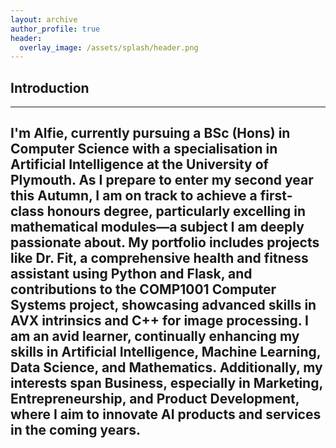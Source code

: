 ```yaml
---
layout: archive
author_profile: true
header:
  overlay_image: /assets/splash/header.png
---
```

<!--
[ ] IMPLEMENT DARK MODE TOGGLE
-->

## Introduction

---
I'm Alfie, currently pursuing a BSc (Hons) in Computer Science with a specialisation in Artificial Intelligence at the University of Plymouth. As I prepare to enter my second year this Autumn, I am on track to achieve a first-class honours degree, particularly excelling in mathematical modules—a subject I am deeply passionate about. My portfolio includes projects like **Dr. Fit**, a comprehensive health and fitness assistant using Python and Flask, and contributions to the **COMP1001 Computer Systems** project, showcasing advanced skills in AVX intrinsics and C++ for image processing. I am an avid learner, continually enhancing my skills in Artificial Intelligence, Machine Learning, Data Science, and Mathematics. Additionally, my interests span Business, especially in Marketing, Entrepreneurship, and Product Development, where I aim to innovate AI products and services in the coming years.
---
<!--
<!-- | `<img src="{{ site.url }}{{ site.baseurl }}/assets/images/test-image.png" alt="">` | An image in a table | -->

<!-- `<img src="{{ site.url }}{{ site.baseurl }}/assets/images/test-image.png" alt="">` -->

<!--An image above that isn't in a table. -->

<!--## Heading Level 2

### Heading Level 3

Lorem ipsum dolor sit amet, consectetur adipiscing elit, sed do eiusmod tempor incididunt ut labore et dolore magna aliqua. Ut enim ad minim veniam, quis nostrud exercitation ullamco laboris nisi ut aliquip ex ea commodo consequat. Duis aute irure dolor in reprehenderit in voluptate velit esse cillum dolore eu fugiat nulla pariatur. Excepteur sint occaecat cupidatat non proident, sunt in culpa qui officia deserunt mollit anim id est laborum.

Lorem ipsum dolor sit amet, consectetur adipiscing elit, sed do eiusmod tempor incididunt ut labore et dolore magna aliqua. Ut enim ad minim veniam, quis nostrud exercitation ullamco laboris nisi ut aliquip ex ea commodo consequat. Duis aute irure dolor in reprehenderit in voluptate velit esse cillum dolore eu fugiat nulla pariatur. Excepteur sint occaecat cupidatat non proident, sunt in culpa qui officia deserunt mollit anim id est laborum.

-->
